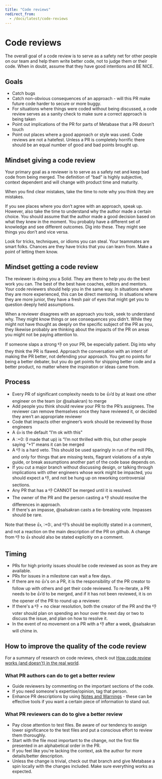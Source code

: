 ```yaml
---
title: "Code reviews"
redirect_from:
  - /docs/latest/code-reviews
---
```


# Code reviews

The overall goal of a code review is to serve as a safety net for other people on our team and help them write better code, not to judge them or their code. When in doubt, assume that they have good intentions and BE NICE.

## Goals

* Catch bugs
* Catch non-obvious consequences of an approach - will this PR make future code harder to secure or more buggy.
* For situations where things were coded without being discussed, a code review serves as a sanity check to make sure a correct approach is being taken
* Point out implications of the PR for parts of Metabase that a PR doesn’t touch
* Point out places where a good approach or style was used. Code reviews are not a hatefest. Unless a PR is completely horrific there should be an equal number of good and bad points brought up.


## Mindset giving a code review

Your primary goal as a reviewer is to serve as a safety net and keep bad code from being merged. The definition of “bad” is highly subjective, context dependent and will change with product time and maturity.

When you find clear mistakes, take the time to note why you think they are mistakes.

If you see places where you don’t agree with an approach, speak up. However, also take the time to understand why the author made a certain choice. You should assume that the author made a good decision based on what they knew in the moment. You probably have a different set of knowledge and see different outcomes. Dig into these. They might see things you don’t and vice versa.

Look for tricks, techniques, or idioms you can steal. Your teammates are smart folks. Chances are they have tricks that you can learn from. Make a point of letting them know.

## Mindset getting a code review

The reviewer is doing you a Solid. They are there to help you do the best work you can. The best of the best have coaches, editors and mentors. Your code reviewers should help you in the same way. In situations where they are more experienced, this can be direct mentoring. In situations where they are more junior, they have a fresh pair of eyes that might get you to question deeply held assumptions.

When a reviewer disagrees with an approach you took, seek to understand why. They might know things or see consequences you didn’t. While they might not have thought as deeply on the specific subject of the PR as you, they likewise probably are thinking about the impacts of the PR on areas you might not be paying attention to.

If someone slaps a strong :-1: on your PR, be especially patient. Dig into why they think the PR is flawed. Approach the conversation with an intent of making the PR better, not defending your approach. You get no points for being a better debater, but you do get points for shipping better code and a better product, no matter where the inspiration or ideas came from.


## Process

* Every PR of significant complexity needs to be :+1:’d by at least one other engineer on the team (or @salsakran) to merge
* Add people you think should review your PR to the PR’s assignees. The reviewer can remove themselves once they have reviewed it, or decided they aren’t an appropriate reviewer
* Code that impacts other engineer’s work should be reviewed by those engineers
* A :+1: is the default “I’m ok with this"
* A :+0: (I made that up) is “I’m not thrilled with this, but other people saying “+1” means it can be merged
* A :-1: is a hard veto. This should be used sparingly in run of the mill PRs, and only for things that are missing tests, flagrant violations of a style guide, or break assumptions another part of the code base depends on.
* If you cut a major branch without discussing design, or talking through implications with other engineers whose work might be impacted, you should expect a :-1:, and not be hung up on reworking controversial sections.
* Any PR that has a :-1: CANNOT be merged until it is resolved.
* The owner of the PR and the person casting a :-1: should resolve the differences in approach.
* If there's an impasse, @salsakran casts a tie-breaking vote. Impasses should be rare.

Note that these :+1:, :+0:, and :-1:’s should be explicitly stated in a comment, and not a reaction on the main description of the PR on github. A change from :-1: to :+1: should also be stated explicitly on a comment.

## Timing

* PRs for high priority issues should be code reviewed as soon as they are available.
* PRs for issues in a milestone can wait a few days.
* If there are no :+1:'s on a PR, it is the responsibility of the PR creator to follow up with others and get their code reviewed. To re-iterate, a PR needs to be :+1:’d to be merged, and if it has not been reviewed, it is on the opener of the PR to round up a reviewer.
* If there's a :-1: + no clear resolution, both the creator of the PR and the :-1: voter should plan on spending an hour over the next day or two to discuss the issue, and plan on how to resolve it.
* In the event of no movement on a PR with a :-1: after a week, @salsakran will chime in.

## How to improve the quality of the code review

For a summary of research on code reviews, check out [How code review works (and doesn't) in the real world](https://www.youtube.com/watch?v=_SJL7vepQvU).

### What PR authors can do to get a better review

- Guide reviewers by commenting on the important sections of the code. 
- If you need someone's expertise/opinion, tag that person. 
- Enhance PR descriptions by using [Notes and Warnings](https://github.com/github-community/community/discussions/16925) - these can be effective tools if you want a certain piece of information to stand out.

### What PR reviewers can do to give a better review

- Pay close attention to test files. Be aware of our tendency to assign lower significance to the test files and put a conscious effort to review them thoroughly.
- Start with the file most important to the change, not the first file presented in an alphabetical order in the PR.
- If you feel like you're lacking the context, ask the author for more details/better description.
- Unless the change is trivial, check out that branch and give Metabase a spin locally with the changes included. Make sure everything works as expected.
